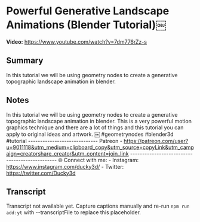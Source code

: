 # Powerful Generative Landscape Animations (Blender Tutorial)￼

**Video:** https://www.youtube.com/watch?v=7dm776rZz-s

## Summary
In this tutorial we will be using geometry nodes to create a generative topographic landscape animation in blender.

## Notes
In this tutorial we will be using geometry nodes to create a generative topographic landscape animation in blender. This is a very powerful motion graphics technique and there are a lot of things and this tutorial you can apply to original ideas and artwork. ￼ #geometrynodes #blender3d #tutorial ----------------------------- Patreon - https://patreon.com/user?u=9011118&utm_medium=clipboard_copy&utm_source=copyLink&utm_campaign=creatorshare_creator&utm_content=join_link ----------------------------------------------- 🌐 Connect with me: - Instagram: https://www.instagram.com/ducky3d/ - Twitter: https://twitter.com/Ducky3d

## Transcript
Transcript not available yet. Capture captions manually and re-run `npm run add:yt` with --transcriptFile to replace this placeholder.
